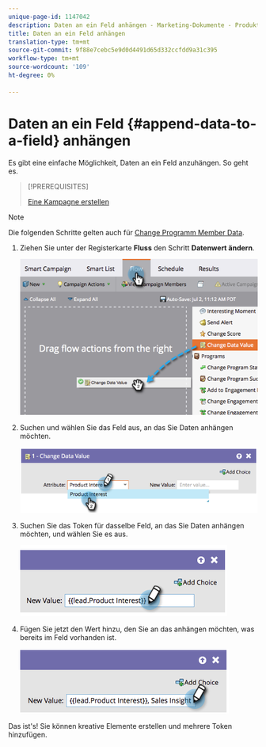 ```yaml
---
unique-page-id: 1147042
description: Daten an ein Feld anhängen - Marketing-Dokumente - Produktdokumentation
title: Daten an ein Feld anhängen
translation-type: tm+mt
source-git-commit: 9f88e7cebc5e9d0d4491d65d332ccfdd9a31c395
workflow-type: tm+mt
source-wordcount: '109'
ht-degree: 0%

---
```



# Daten an ein Feld {#append-data-to-a-field} anhängen

Es gibt eine einfache Möglichkeit, Daten an ein Feld anzuhängen. So geht es.

>[!PREREQUISITES]
>
>[Eine Kampagne erstellen](/help/marketo/product-docs/core-marketo-concepts/smart-campaigns/creating-a-smart-campaign/create-a-new-smart-campaign.md)

>[!NOTE]
>
>Die folgenden Schritte gelten auch für [Change Programm Member Data](/help/marketo/product-docs/core-marketo-concepts/smart-campaigns/program-flow-actions/change-program-member-data.md).

1. Ziehen Sie unter der Registerkarte **Fluss** den Schritt **Datenwert ändern**.

   ![](assets/image2014-9-22-16-3a5-3a1.png)

1. Suchen und wählen Sie das Feld aus, an das Sie Daten anhängen möchten.

   ![](assets/image2014-9-22-16-3a5-3a5.png)

1. Suchen Sie das Token für dasselbe Feld, an das Sie Daten anhängen möchten, und wählen Sie es aus.

   ![](assets/image2014-9-22-16-3a5-3a9.png)

1. Fügen Sie jetzt den Wert hinzu, den Sie an das anhängen möchten, was bereits im Feld vorhanden ist.

   ![](assets/image2014-9-22-16-3a5-3a12.png)

Das ist&#39;s! Sie können kreative Elemente erstellen und mehrere Token hinzufügen.
